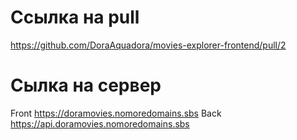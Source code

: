 # Ссылка на pull

https://github.com/DoraAquadora/movies-explorer-frontend/pull/2

# Cылка на сервер

Front https://doramovies.nomoredomains.sbs
Back https://api.doramovies.nomoredomains.sbs